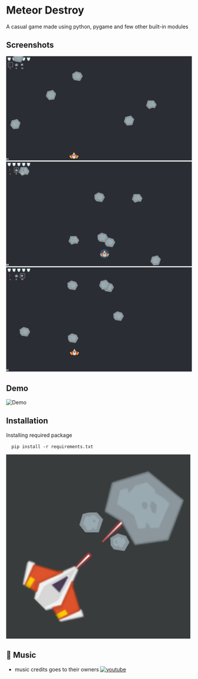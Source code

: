 
# Meteor Destroy

A casual game made using python, pygame and few other built-in modules


## Screenshots

![App Screenshot](Screenshots/md_ss1.png)
![App Screenshot](Screenshots/md_ss2.png)
![App Screenshot](Screenshots/md_ss3.png)

  
## Demo

![Demo](meteor_destroy_demo.gif)
## Installation

Installing required package

```pip
  pip install -r requirements.txt
```
    
![Logo](meteor_destroy_logo.png)

    
## 🎵 Music
- music credits goes to their owners
[![youtube](https://img.shields.io/badge/Youtube-credits-red)](https://www.youtube.com/watch?v=XZmF30EmY3M)

  